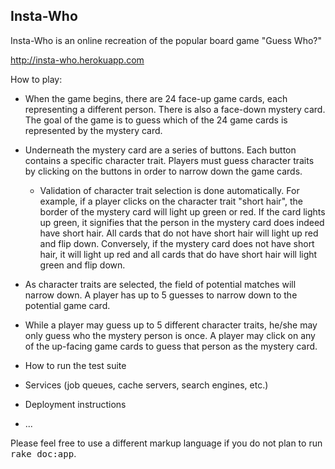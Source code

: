 ## Insta-Who

Insta-Who is an online recreation of the popular board game "Guess Who?"  

<a href="http://insta-who.herokuapp.com/" target="_blank">http://insta-who.herokuapp.com</a>

How to play:

* When the game begins, there are 24 face-up game cards, each representing a different person. There is also a face-down mystery card. The goal of the game is to guess which of the 24 game cards is represented by the mystery card.

* Underneath the mystery card are a series of buttons. Each button contains a specific character trait. Players must guess character traits by clicking on the buttons in order to narrow down the game cards.

	* Validation of character trait selection is done automatically. For example, if a player clicks on the character trait "short hair", the border of the mystery card will light up green or red. If the card lights up green, it signifies that the person in the mystery card does indeed have short hair. All cards that do not have short hair will light up red and flip down. Conversely, if the mystery card does not have short hair, it will light up red and all cards that do have short hair will light green and flip down.

* As character traits are selected, the field of potential matches will narrow down. A player has up to 5 guesses to narrow down to the potential game card.

* While a player may guess up to 5 different character traits, he/she may only guess who the mystery person is once. A player may click on any of the up-facing game cards to guess that person as the mystery card. 

* How to run the test suite

* Services (job queues, cache servers, search engines, etc.)

* Deployment instructions

* ...


Please feel free to use a different markup language if you do not plan to run
<tt>rake doc:app</tt>.
